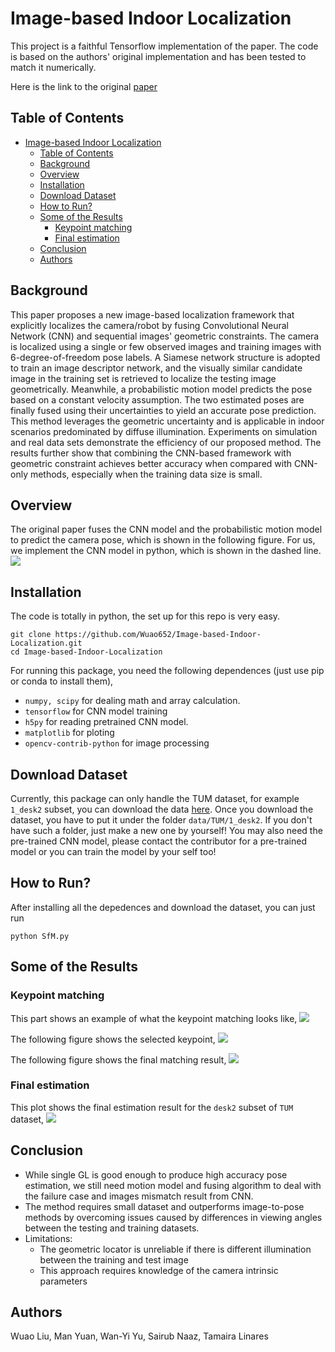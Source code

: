 # Image-based Indoor Localization
This project is a faithful Tensorflow implementation of the paper. The code is based on the authors' original implementation and has been tested to match it numerically.

Here is the link to the original [paper](https://arxiv.org/abs/2201.01408)

## Table of Contents
- [Image-based Indoor Localization](#image-based-indoor-localization)
  - [Table of Contents](#table-of-contents)
  - [Background](#background)
  - [Overview](#overview)
  - [Installation](#installation)
  - [Download Dataset](#download-dataset)
  - [How to Run?](#how-to-run)
  - [Some of the Results](#some-of-the-results)
    - [Keypoint matching](#keypoint-matching)
    - [Final estimation](#final-estimation)
  - [Conclusion](#conclusion)
  - [Authors](#authors)


## Background
This paper proposes a new image-based localization framework that explicitly localizes the camera/robot by fusing Convolutional Neural Network (CNN) and sequential images' geometric constraints. The camera is localized using a single or few observed images and training images with 6-degree-of-freedom pose labels. A Siamese network structure is adopted to train an image descriptor network, and the visually similar candidate image in the training set is retrieved to localize the testing image geometrically. Meanwhile, a probabilistic motion model predicts the pose based on a constant velocity assumption. The two estimated poses are finally fused using their uncertainties to yield an accurate pose prediction. This method leverages the geometric uncertainty and is applicable in indoor scenarios predominated by diffuse illumination. Experiments on simulation and real data sets demonstrate the efficiency of our proposed method. The results further show that combining the CNN-based framework with geometric constraint achieves better accuracy when compared with CNN-only methods, especially when the training data size is small.

## Overview
The original paper fuses the CNN model and the probabilistic motion model to predict the camera pose, which is shown in the following figure. For us, we implement the CNN model in python, which is shown in the dashed line.
![](./images/relocate.png)


## Installation
The code is totally in python, the set up for this repo is very easy. 
```
git clone https://github.com/Wuao652/Image-based-Indoor-Localization.git
cd Image-based-Indoor-Localization
```
For running this package, you need the following dependences (just use pip or conda to install them),
- `numpy, scipy` for dealing math and array calculation.
- `tensorflow` for CNN model training
- `h5py` for reading pretrained CNN model.
- `matplotlib` for ploting
- `opencv-contrib-python` for image processing


## Download Dataset
Currently, this package can only handle the TUM dataset, for example `1_desk2` subset, you can download the data [here](https://vision.in.tum.de/data/datasets/rgbd-dataset/download#freiburg1_desk2).
Once you download the dataset, you have to put it under the folder `data/TUM/1_desk2`. If you don't have such a folder, just make a new one by yourself! You may also need the pre-trained CNN model, please contact the contributor for a pre-trained model or you can train the model by your self too!


## How to Run?
After installing all the depedences and download the dataset, you can just run
```
python SfM.py
```

## Some of the Results
### Keypoint matching
This part shows an example of what the keypoint matching looks like,
![](./images/kfs_1.png)

The following figure shows the selected keypoint,
![](./images/kfs_2.png)

The following figure shows the final matching result,
![](./images/kfs_3.png)

### Final estimation
This plot shows the final estimation result for the `desk2` subset of `TUM` dataset,
![](./images/3d_estimation.png)


## Conclusion
- While single GL is good enough to produce high accuracy pose estimation, we still need motion model and fusing algorithm to deal with the failure case and images mismatch result from CNN.
- The method requires small dataset and outperforms image-to-pose methods by overcoming issues caused by differences in viewing angles between the testing and training datasets.
- Limitations:
  - The geometric locator is unreliable if there is different illumination between the training and test image
  - This approach requires knowledge of the camera intrinsic parameters


## Authors
Wuao Liu, Man Yuan, Wan-Yi Yu, Sairub Naaz, Tamaira Linares
